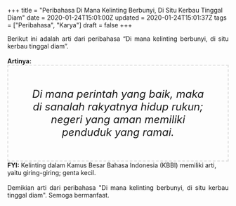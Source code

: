 +++
title = "Peribahasa Di Mana Kelinting Berbunyi, Di Situ Kerbau Tinggal Diam"
date = 2020-01-24T15:01:00Z
updated = 2020-01-24T15:01:37Z
tags = ["Peribahasa", "Karya"]
draft = false
+++

<div dir="ltr" style="text-align: left;" trbidi="on"><div style="text-align: justify;">Berikut ini adalah arti dari peribahasa “Di mana kelinting berbunyi, di situ kerbau tinggal diam”.</div><br /><div style="text-align: justify;"><b>Artinya:</b></div><div style="border: 2px dashed #ddd; font-size: 24px; height: auto; margin: 0 auto; padding: 50px; text-align: center; width: auto;"><i>Di mana perintah yang baik, maka di sanalah rakyatnya hidup rukun; negeri yang aman memiliki penduduk yang ramai.</i></div><b>FYI:</b> Kelinting dalam Kamus Besar Bahasa Indonesia (KBBI) memiliki arti, yaitu giring-giring; genta kecil.<br /><br /><div style="text-align: justify;">Demikian arti dari peribahasa "Di mana kelinting berbunyi, di situ kerbau tinggal diam". Semoga bermanfaat.</div></div>
